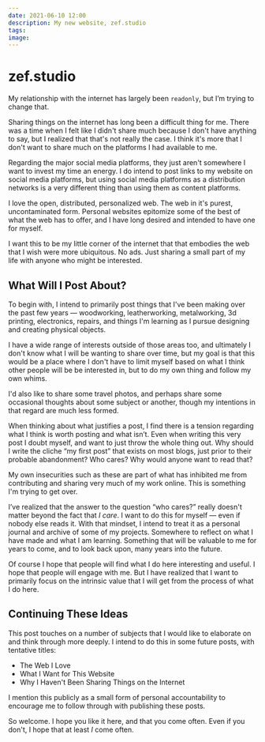 ```yaml
---
date: 2021-06-10 12:00
description: My new website, zef.studio
tags:
image:
---
```


# zef.studio

My relationship with the internet has largely been `readonly`, but I’m trying to
change that.

Sharing things on the internet has long been a difficult thing for me. There was
a time when I felt like I didn't share much because I don't have anything to
say, but I realized that that's not really the case. I think it's more that I
don't want to share much on the platforms I had available to me.

Regarding the major social media platforms, they just aren't somewhere I want to
invest my time an energy. I do intend to post links to my website on social
media platforms, but using social media platforms as a distribution networks is
a very different thing than using them as content platforms.

I love the open, distributed, personalized web. The web in it's purest,
uncontaminated form. Personal websites epitomize some of the best of what the
web has to offer, and I have long desired and intended to have one for myself.

I want this to be my little corner of the internet that that embodies the web
that I wish were more ubiquitous. No ads. Just sharing a small part of my life
with anyone who might be interested.

## What Will I Post About?

To begin with, I intend to primarily post things that I've been making over the
past few years — woodworking, leatherworking, metalworking, 3d printing,
electronics, repairs, and things I'm learning as I pursue designing and creating
physical objects.

I have a wide range of interests outside of those areas too, and ultimately I
don't know what I will be wanting to share over time, but my goal is that this
would be a place where I don't have to limit myself based on what I think other
people will be be interested in, but to do my own thing and follow my own whims.

I'd also like to share some travel photos, and perhaps share some occasional
thoughts about some subject or another, though my intentions in that regard are
much less formed.

When thinking about what justifies a post, I find there is a tension regarding
what I think is worth posting and what isn’t. Even when writing this very post I
doubt myself, and want to just throw the whole thing out. Why should I write the
cliche “my first post” that exists on most blogs, just prior to their probable
abandonment? Who cares? Why would anyone want to read that?

My own insecurities such as these are part of what has inhibited me from
contributing and sharing very much of my work online. This is something I'm
trying to get over.

I’ve realized that the answer to the question “who cares?” really doesn't matter
beyond the fact that _I care_. I want to do this for myself — even if nobody else
reads it. With that mindset, I intend to treat it as a personal journal and
archive of some of my projects. Somewhere to reflect on what I have made and
what I am learning. Something that will be valuable to me for years to come, and
to look back upon, many years into the future.

Of course I hope that people will find what I do here interesting and useful. I
hope that people will engage with me. But I have realized that I want to
primarily focus on the intrinsic value that I will get from the process of what
I do here.

## Continuing These Ideas

This post touches on a number of subjects that I would like to elaborate on and
think through more deeply. I intend to do this in some future posts, with
tentative titles:

- The Web I Love
- What I Want for This Website
- Why I Haven't Been Sharing Things on the Internet

I mention this publicly as a small form of personal accountability to encourage
me to follow through with publishing these posts.

So welcome. I hope you like it here, and that you come often. Even if you don't,
I hope that at least _I_ come often.

